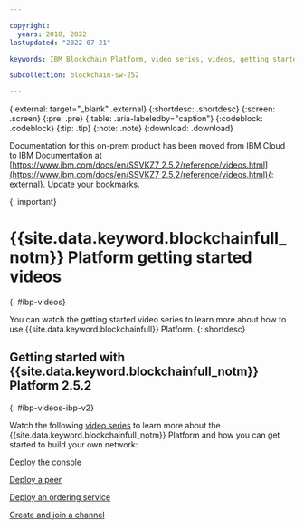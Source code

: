```yaml
---

copyright:
  years: 2018, 2022
lastupdated: "2022-07-21"

keywords: IBM Blockchain Platform, video series, videos, getting started videos, demo videos

subcollection: blockchain-sw-252

---
```


{:external: target="_blank" .external}
{:shortdesc: .shortdesc}
{:screen: .screen}
{:pre: .pre}
{:table: .aria-labeledby="caption"}
{:codeblock: .codeblock}
{:tip: .tip}
{:note: .note}
{:download: .download}



Documentation for this on-prem product has been moved from IBM Cloud to IBM Documentation at [https://www.ibm.com/docs/en/SSVKZ7_2.5.2/reference/videos.html](https://www.ibm.com/docs/en/SSVKZ7_2.5.2/reference/videos.html){: external}. Update your bookmarks.

{: important}

# {{site.data.keyword.blockchainfull_notm}} Platform getting started videos
{: #ibp-videos}

You can watch the getting started video series to learn more about how to use {{site.data.keyword.blockchainfull}} Platform.
{: shortdesc}


## Getting started with {{site.data.keyword.blockchainfull_notm}} Platform 2.5.2
{: #ibp-videos-ibp-v2}

Watch the following [video series](https://developer.ibm.com/series/ibm-blockchain-platform-console-video-series/) to learn more about the {{site.data.keyword.blockchainfull_notm}} Platform and how you can get started to build your own network: 

[Deploy the console](https://developer.ibm.com/videos/ibm-blockchain-platform-tutorial-overview-and-kubernetes-cluster-deployment/)

[Deploy a peer](https://developer.ibm.com/videos/deploy-a-peer-on-the-ibm-blockchain-platform/)

[Deploy an ordering service](https://developer.ibm.com/videos/deploy-an-ordering-service-on-the-ibm-blockchain-platform/)

[Create and join a channel](https://developer.ibm.com/videos/create-and-join-a-channel-on-the-ibm-blockchain-platform/)
